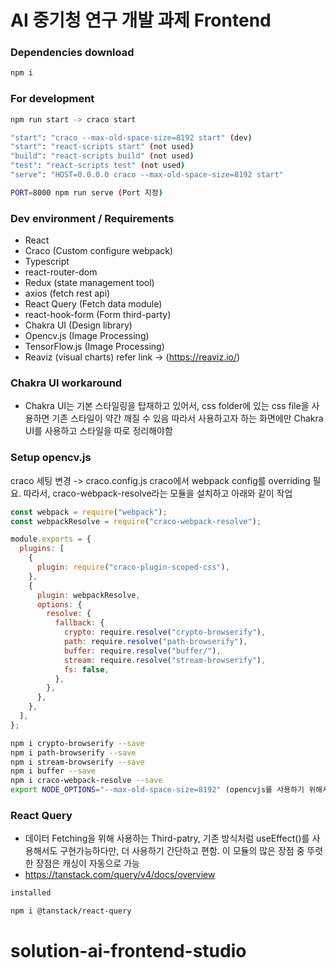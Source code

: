 # AI 중기청 연구 개발 과제 Frontend

### Dependencies download

```bash
npm i
```

### For development

```bash
npm run start -> craco start

"start": "craco --max-old-space-size=8192 start" (dev)
"start": "react-scripts start" (not used)
"build": "react-scripts build" (not used)
"test": "react-scripts test" (not used)
"serve": "HOST=0.0.0.0 craco --max-old-space-size=8192 start"

PORT=8000 npm run serve (Port 지정)
```

### Dev environment / Requirements

- React
- Craco (Custom configure webpack)
- Typescript
- react-router-dom
- Redux (state management tool)
- axios (fetch rest api)
- React Query (Fetch data module)
- react-hook-form (Form third-party)
- Chakra UI (Design library)
- Opencv.js (Image Processing)
- TensorFlow.js (Image Processing)
- Reaviz (visual charts) refer link -> (https://reaviz.io/)

### Chakra UI workaround

- Chakra UI는 기본 스타일링을 탑재하고 있어서, css folder에 있는 css file을 사용하면 기존 스타일이 약간 깨질 수 있음
  따라서 사용하고자 하는 화면에만 Chakra UI를 사용하고 스타일을 따로 정리해야함

### Setup opencv.js

craco 세팅 변경 -> craco.config.js
craco에서 webpack config를 overriding 필요.
따라서, craco-webpack-resolve라는 모듈을 설치하고 아래와 같이 작업

```js
const webpack = require("webpack");
const webpackResolve = require("craco-webpack-resolve");

module.exports = {
  plugins: [
    {
      plugin: require("craco-plugin-scoped-css"),
    },
    {
      plugin: webpackResolve,
      options: {
        resolve: {
          fallback: {
            crypto: require.resolve("crypto-browserify"),
            path: require.resolve("path-browserify"),
            buffer: require.resolve("buffer/"),
            stream: require.resolve("stream-browserify"),
            fs: false,
          },
        },
      },
    },
  ],
};
```

```bash
npm i crypto-browserify --save
npm i path-browserify --save
npm i stream-browserify --save
npm i buffer --save
npm i craco-webpack-resolve --save
export NODE_OPTIONS="--max-old-space-size=8192" (opencvjs를 사용하기 위해서 반드시 해줘야하는 command)
```

### React Query

- 데이터 Fetching을 위해 사용하는 Third-patry, 기존 방식처럼 useEffect()를 사용해서도 구현가능하다만, 더 사용하기 간단하고 편함.
  이 모듈의 많은 장점 중 뚜렷한 장점은 캐싱이 자동으로 가능
- https://tanstack.com/query/v4/docs/overview

```bash
installed

npm i @tanstack/react-query
```
# solution-ai-frontend-studio
